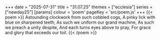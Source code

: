 +++
date = "2025-07-31"
title = "31.07.25"
themes = ["ecclesia"]
series = ["newday25"]
[params]
  colour = 'poem'
  pageKey = 'src/poem.js'
+++
{{< poem >}}
Astounding clockwork from such cobbled cogs,
A pinky lick with blue on sharpened teeth,
As such we uniform our grand machine,
As such we preach a unity despite,
And each turns eyes above to pray,
For grace and glory that exceeds our toil.
{{< /poem >}}